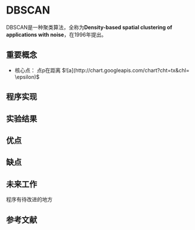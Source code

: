 # DBSCAN
DBSCAN是一种聚类算法，全称为**Density-based spatial clustering of applications with noise**，在1996年提出。

## 重要概念
* 核心点： 点p在距离 $![a](http://chart.googleapis.com/chart?cht=tx&chl= \epsilon)$

## 程序实现


## 实验结果

## 优点
## 缺点
## 未来工作
程序有待改进的地方

## 参考文献
 
